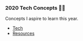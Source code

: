 ### 2020 Tech Concepts 🙌🏻

Concepts I aspire to learn this year.

* [Tech](Tech.md)
* [Resources](Resources.md)